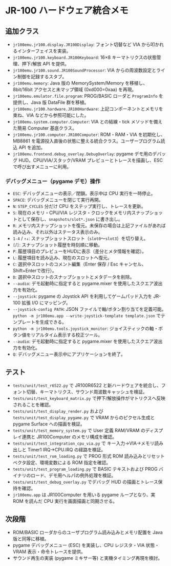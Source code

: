 # JR-100 ハードウェア統合メモ

## 追加クラス
- `jr100emu.jr100.display.JR100Display`: フォント切替など VIA から叩かれるインターフェイスを実装。
- `jr100emu.jr100.keyboard.JR100Keyboard`: 16×8 キーマトリクスの状態管理、押下/解放 API を提供。
- `jr100emu.jr100.sound.JR100SoundProcessor`: VIA からの周波数設定とライン制御を記録するスタブ。
- `jr100emu.memory`: Java 版の MemorySystem/Memory を移植し、8bit/16bit アクセスと未マップ領域 (0xd000=0xaa) を再現。
- `jr100emu.emulator.file.program`: PROG/BASIC ローダと `ProgramInfo` を提供し、Java 版 DataFile 群を移植。
- `jr100emu.jr100.hardware.JR100Hardware`: 上記コンポーネントとメモリを束ね、VIA などから参照可能にした。
- `jr100emu.system.computer.Computer`: VIA との結線・tick メソッドを備えた簡易 Computer 基底クラス。
- `jr100emu.jr100.computer.JR100Computer`: ROM・RAM・VIA を初期化し、MB8861 を電源投入直後の状態に整える統合クラス。ユーザープログラム読込 API を追加。
- `jr100emu.frontend.debug_overlay.DebugOverlay`: pygame デモ用のデバッグ HUD。CPU/VIA/スタック/VRAM プレビューとトレースを描画し、ESC で呼び出すメニューに利用。

### デバッグメニュー（pygame デモ）操作

- `ESC`: デバッグメニューの表示／閉鎖。表示中は CPU 実行を一時停止。
- `SPACE`: デバッグメニューを閉じて実行再開。
- `N`: `STEP_CYCLES` 分だけ CPU をステップ実行し、トレースを更新。
- `S`: 現在のメモリ・CPU/VIA レジスタ・クロックをメモリ内スナップショットとして保存し、`snapshots/slot*.json` に書き出し。
- `R`: メモリ内スナップショットを復元。未保存の場合は上記ファイルがあれば読み込み、それ以外はステータス表示のみ。
- `1-4` / `↑↓`: スナップショットスロット（`slot0`〜`slot3`）を切り替え。
- `[`/`]`: スナップショット履歴を時刻順に移動。
- `P`: 履歴項目のプレビューをHUDに表示（差分とメタ情報を確認）。
- `L`: 履歴項目を読み込み、現在のスロットへ復元。
- `C`: 選択中スロットのコメント編集（Enter 保存 / Esc キャンセル、Shift+Enterで改行）。
- `D`: 選択中スロットのスナップショットとメタデータを削除。
- `--audio`: デモ起動時に指定すると pygame.mixer を使用したスクエア波出力を有効化。
- `--joystick`: pygame の Joystick API を利用してゲームパッド入力を JR-100 拡張 I/O にマッピング。
- `--joystick-config PATH`: JSON ファイルで軸/ボタン割り当てを定義可能。`python -m jr100emu.app --write-joystick-template template.json` でテンプレートを生成できる。
- `python -m jr100emu.tools.joystick_monitor`: ジョイスティックの軸・ボタン値をリアルタイム表示する校正ツール。
- `--audio`: デモ起動時に指定すると pygame.mixer を使用したスクエア波出力を有効化。
- `Q`: デバッグメニュー表示中にアプリケーションを終了。

## テスト
- `tests/unit/test_r6522.py` で JR100R6522 と新ハードウェアを統合し、フォント切替、キーマトリクス、サウンド周波数キャッシュを検証。
- `tests/unit/test_keyboard_matrix.py` で押下/解放操作がマトリクスへ反映されることを確認。
- `tests/unit/test_display_render.py` および `tests/unit/test_display_pygame.py` で VRAM からのピクセル生成と pygame Surface への描画を検証。
- `tests/unit/test_memory_system.py` で User 定義 RAM/VRAM のディスプレイ連携と JR100Computer のメモリ構成を確認。
- `tests/unit/test_integration_cpu_via.py` で キー入力→VIA→メモリ読み出しと Timer1 IRQ→CPU.IRQ の経路を検証。
- `tests/unit/test_rom_loading.py` で PROG 形式 ROM 読み込みとリセットベクタ設定、環境変数による ROM 指定を確認。
- `tests/unit/test_program_loading.py` で BASIC テキストおよび PROG バイナリのロード、デモ用ヘルパの例外処理を検証。
- `tests/unit/test_debug_overlay.py` でデバッグ HUD の描画とトレース保持を確認。
- `jr100emu.app` は JR100Computer を用いる pygame ループとなり、実 ROM を読んだ CPU 実行を画面描画と同期させる。

## 次段階
- ROM/BASIC ローダからのユーザプログラム読み込みとメモリ配置を Java 版と同等に移植。
- pygame デバッグメニュー (ESC) を実装し、CPU レジスタ・VIA 状態・VRAM 表示・命令トレースを提供。
- サウンド再生の実装 (pygame ミキサー等) と実機タイミング再現を検討。
